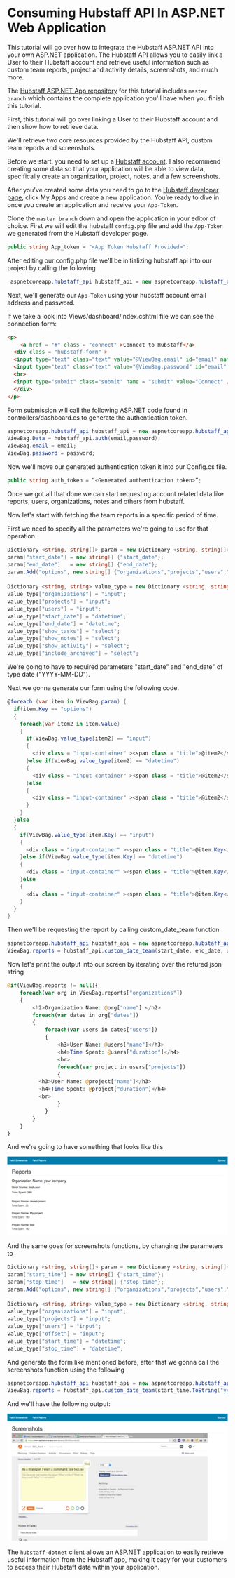 # Consuming Hubstaff API In ASP.NET Web Application

This tutorial will go over how to integrate the Hubstaff ASP.NET API into your own ASP.NET application. The Hubstaff API allows you to easily link a User to their Hubstaff account and retrieve useful information such as custom team reports, project and activity details, screenshots, and much more.

The [Hubstaff ASP.NET App repository]()  for this tutorial includes `master branch` which contains the complete application you'll have when you finish this tutorial.

First, this tutorial will go over linking a User to their Hubstaff account and then show how to retrieve data.

We'll retrieve two core resources provided by the Hubstaff API,
custom team reports and screenshots.

Before we start, you need to set up a [Hubstaff account](https://hubstaff.com/). I also recommend creating some data so that your application will be able to
view data, specifically create an organization, project, notes, and a few screenshots.

After you've created some data you need to go to the [Hubstaff developer
page](https://developer.hubstaff.com/), click My Apps and create a new
application. You’re ready to dive in once you create an application and receive your `App-Token`.

Clone the `master branch` down and open the application in your editor of choice. First we will edit the hubstaff `config.php` file and add the `App-Token` we generated from the Hubstaff developer page.

```cs
public string App_token = "<App Token Hubstaff Provided>";
```
After editing our config.php file we'll be initializing hubstaff api into our project by calling the following

```cs
 aspnetcoreapp.hubstaff_api hubstaff_api = new aspnetcoreapp.hubstaff_api();
```

Next, we'll generate our `App-Token` using your hubstaff account email address and password.

If we take a look into Views/dashboard/index.cshtml file we can see the connection form:

```html
<p>
	<a href = "#" class = "connect" >Connect to Hubstaff</a>
  <div class = "hubstaff-form" >
  <input type="text" class="text" value="@ViewBag.email" id="email" name="email" placeholder="Please add your hubstaff account email" />
  <input type="text" class="text" value="@ViewBag.password" id="email" name="password" placeholder="Please add your hubstaff account password" />
  <br>
  <input type="submit" class="submit" name = "submit" value="Connect" />
  </div>
</p>
```
Form submission will call the following ASP.NET code found in controllers/dashboard.cs to generate the authentication token.

```cs
aspnetcoreapp.hubstaff_api hubstaff_api = new aspnetcoreapp.hubstaff_api();
ViewBag.Data = hubstaff_api.auth(email,password);
ViewBag.email = email;
ViewBag.password = password;
```

Now we'll move our generated authentication token it into our Config.cs file.

```cs
public string auth_token = “<Generated authentication token>”;
```

Once we got all that done we can start requesting account related data like reports, users, organizations, notes and others from hubstaff.

Now let's start with fetching the team reports in a specific period of time.

First we need to specify all the parameters we're going to use for that operation.

```cs
Dictionary <string, string[]> param = new Dictionary <string, string[]>();
param["start_date"] = new string[] {"start_date"};
param["end_date"]   = new string[] {"end_date"};
param.Add("options", new string[] {"organizations","projects","users","show_tasks","show_notes","show_activity","include_archived"});

Dictionary <string, string> value_type = new Dictionary <string, string>();
value_type["organizations"] = "input";
value_type["projects"] = "input";
value_type["users"] = "input";
value_type["start_date"] = "datetime";
value_type["end_date"] = "datetime";
value_type["show_tasks"] = "select";
value_type["show_notes"] = "select";
value_type["show_activity"] = "select";
value_type["include_archived"] = "select";
```
We're going to have to required parameters "start_date" and "end_date" of type date ("YYYY-MM-DD").

Next we gonna generate our form using the following code.

```cs
@foreach (var item in ViewBag.param) {
  if(item.Key == "options")
  {
    foreach(var item2 in item.Value)
    {
      if(ViewBag.value_type[item2] == "input")
      {
        <div class = "input-container" ><span class = "title">@item2</span><input type = "text" name = "options[@item2]" ></div>
      }else if(ViewBag.value_type[item2] == "datetime")
      {
        <div class = "input-container" ><span class = "title">@item2</span><input type = "text" name = "options[@item2]" class="form-control time" ></div>
      }else
      {
        <div class = "input-container" ><span class = "title">@item2</span><select name = "options[@item2]" ><option>0</option><option>1</option></select></div>
      }
    }
  }else
  {
    if(ViewBag.value_type[item.Key] == "input")
    {
      <div class = "input-container" ><span class = "title">@item.Key</span><input type = "text" name = "@item.Key" ></div>
    }else if(ViewBag.value_type[item.Key] == "datetime")
    {
      <div class = "input-container" ><span class = "title">@item.Key</span><input type = "text" name = "@item.Key" class="form-control time" ></div>
    }else
    {
      <div class = "input-container" ><span class = "title">@item.Key</span><select name = "@item.Key" ><option>0</option><option>1</option></select></div>
    }
  }
}
```

Then we'll be requesting the report by calling custom_date_team function
```cs
aspnetcoreapp.hubstaff_api hubstaff_api = new aspnetcoreapp.hubstaff_api();
ViewBag.reports = hubstaff_api.custom_date_team(start_date, end_date, options);
```
Now let's print the output into our screen by iterating over the retured json string
```php
@if(ViewBag.reports != null){
	foreach(var org in ViewBag.reports["organizations"])
	{
		<h2>Organization Name: @org["name"] </h2>
		foreach(var dates in org["dates"])
		{
			foreach(var users in dates["users"])
			{
				<h3>User Name: @users["name"]</h3>
				<h4>Time Spent: @users["duration"]</h4>
				<br>
				foreach(var project in users["projects"])
				{
          <h3>User Name: @project["name"]</h3>
          <h4>Time Spent: @project["duration"]</h4>
          <br>
				}
			}
		}
	}
}	
```
And we're going to have something that looks like this

![asp_report](/images/asp_report.png)

And the same goes for screenshots functions, by changing the parameters to
```cs
Dictionary <string, string[]> param = new Dictionary <string, string[]>();
param["start_time"] = new string[] {"start_time"};
param["stop_time"]   = new string[] {"stop_time"};
param.Add("options", new string[] {"organizations","projects","users","offset"});

Dictionary <string, string> value_type = new Dictionary <string, string>();
value_type["organizations"] = "input";
value_type["projects"] = "input";
value_type["users"] = "input";
value_type["offset"] = "input";
value_type["start_time"] = "datetime";
value_type["stop_time"] = "datetime";
```
And generate the form like mentioned before, after that we gonna call the screenshots function using the following
```cs
aspnetcoreapp.hubstaff_api hubstaff_api = new aspnetcoreapp.hubstaff_api();
ViewBag.reports = hubstaff_api.custom_date_team(start_time.ToString("yyyy-MM-dd HH':'mm':'ss"), stop_time.ToString("yyyy-MM-dd HH':'mm':'ss"), options);

```
And we'll have the following output:

![asp_screenshot](/images/asp_screenshot.png)

The `hubstaff-dotnet` client allows an ASP.NET application to easily retrieve useful information from the Hubstaff app, making it easy for your customers to access their Hubstaff data within your application.
